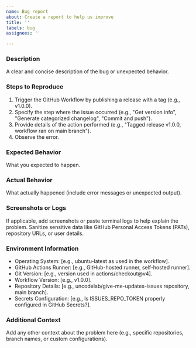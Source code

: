 ```yaml
---
name: Bug report
about: Create a report to help us improve
title: ''
labels: bug
assignees: ''

---
```


### Description
A clear and concise description of the bug or unexpected behavior.

### Steps to Reproduce
1. Trigger the GitHub Workflow by publishing a release with a tag (e.g., v1.0.0).
2. Specify the step where the issue occurred (e.g., "Get version info", "Generate categorized changelog", "Commit and push").
3. Provide details of the action performed (e.g., "Tagged release v1.0.0, workflow ran on main branch").
4. Observe the error.

### Expected Behavior
What you expected to happen.

### Actual Behavior
What actually happened (include error messages or unexpected output).

### Screenshots or Logs
If applicable, add screenshots or paste terminal logs to help explain the problem. Sanitize sensitive data like GitHub Personal Access Tokens (PATs), repository URLs, or user details.

### Environment Information
- Operating System: [e.g., ubuntu-latest as used in the workflow].
- GitHub Actions Runner: [e.g., GitHub-hosted runner, self-hosted runner].
- Git Version: [e.g., version used in actions/checkout@v4].
- Workflow Version: [e.g., v1.0.0].
- Repository Details: [e.g., uncodelab/give-me-updates-issues repository, main branch].
- Secrets Configuration: [e.g., Is ISSUES_REPO_TOKEN properly configured in GitHub Secrets?].

### Additional Context
Add any other context about the problem here (e.g., specific repositories, branch names, or custom configurations).
